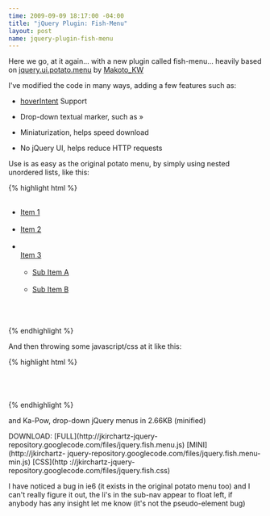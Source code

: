 ```yaml
--- 
time: 2009-09-09 18:17:00 -04:00 
title: "jQuery Plugin: Fish-Menu" 
layout: post 
name: jquery-plugin-fish-menu 
--- 
```


Here we go, at it again... with a new plugin called fish-menu... heavily based on [jquery.ui.potato.menu](http://labs.makotokw.com/s/jquery/menu) by [Makoto_KW](http://makotokw.com/en/)   

I've modified the code in many ways, adding a few features such as:

  * [hoverIntent](http://cherne.net/brian/resources/jquery.hoverIntent.html) Support
  * Drop-down textual marker, such as »
  * Miniaturization, helps speed download  

  * No jQuery UI, helps reduce HTTP requests

Use is as easy as the original potato menu, by simply using nested unordered
lists, like this:


{% highlight html %}    
    <ul id="menu1">  
    <li><a href="#">Item 1</a></li>  
    <li><a href="#">Item 2</a></li>  
    <li>  
    <a href="#">Item 3</a>  
    <ul>  
    <li><a href="#">Sub Item A</a></li>  
    <li><a href="#">Sub Item B</a></li>  
    </ul>  
    </li>  
    </ul>
{% endhighlight %}

And then throwing some javascript/css at it like this:

    
{% highlight html %}    
    <link rel="stylesheet" type="text/css" href="jquery.fish.css" />  
    <script src="http://ajax.googleapis.com/ajax/libs/jquery/1.3.2/jquery.min.js" type="text/javascript"></script>  
    <script src="js/jquery.hoverIntent.min.js" type="text/javascript"></script>  
    <script src="js/jquery.fish.menu.js" type="text/javascript"></script>  
    <script type="text/javascript">  
    $(document).ready(function(){  
    $('#menu1').fishMenu();  
    });  
    </script>
{% endhighlight %}

and Ka-Pow, drop-down jQuery menus in 2.66KB (minified)

DOWNLOAD: [FULL](http://jkirchartz-jquery-
repository.googlecode.com/files/jquery.fish.menu.js) [MINI](http://jkirchartz-
jquery-repository.googlecode.com/files/jquery.fish.menu-min.js) [CSS](http
://jkirchartz-jquery-repository.googlecode.com/files/jquery.fish.css)

I have noticed a bug in ie6 (it exists in the original potato menu too) and I
can't really figure it out, the li's in the sub-nav appear to float left, if
anybody has any insight let me know (it's not the pseudo-element bug)

